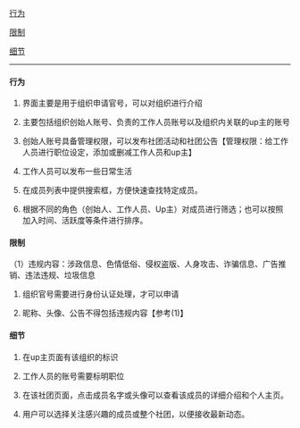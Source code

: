 
[行为](#行为)

[限制](#限制)

[细节](#细节)

---

#### 行为

1. 界面主要是用于组织申请官号，可以对组织进行介绍

2. 主要包括组织创始人账号、负责的工作人员账号以及组织内关联的up主的账号

3. 创始人账号具备管理权限，可以发布社团活动和社团公告【管理权限：给工作人员进行职位设定，添加或删减工作人员和up主】

4. 工作人员可以发布一些日常生活

5. 在成员列表中提供搜索框，方便快速查找特定成员。

6. 根据不同的角色（创始人、工作人员、Up主）对成员进行筛选；也可以按照加入时间、活跃度等条件进行排序。


#### 限制

（1）违规内容：涉政信息、色情低俗、侵权盗版、人身攻击、诈骗信息、广告推销、违法违规、垃圾信息


1. 组织官号需要进行身份认证处理，才可以申请

2. 昵称、头像、公告不得包括违规内容【参考(1)】


#### 细节

1. 在up主页面有该组织的标识

2. 工作人员的账号需要标明职位

3. 在该社团页面，点击成员名字或头像可以查看该成员的详细介绍和个人主页。

4. 用户可以选择关注感兴趣的成员或整个社团，以便接收最新动态。


